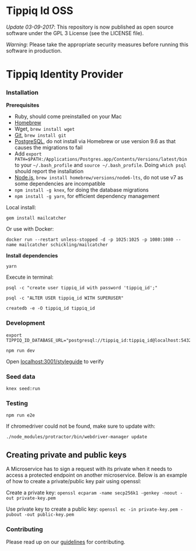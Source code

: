 # Tippiq Id OSS

*Update 03-09-2017*: This repository is now published as open source software under the GPL 3 License (see the LICENSE file).

*Warning*: Please take the appropriate security measures before running this software in production.


Tippiq Identity Provider
========================

### Installation

**Prerequisites**
* Ruby, should come preinstalled on your Mac
* [Homebrew](http://http://brew.sh/)
* Wget, `brew install wget`
* [Git](http://git-scm.com/), `brew install git`
* [PostgreSQL](https://github.com/PostgresApp/PostgresApp/releases/download/9.5.5/Postgres-9.5.5.zip), do not install via Homebrew or use version 9.6 as that causes the migrations to fail
* Add `export PATH=$PATH:/Applications/Postgres.app/Contents/Versions/latest/bin` to your `~/.bash_profile` and `source ~/.bash_profile`. Doing `which psql` should report the installation
* [Node.js](https://nodejs.org/), `brew install homebrew/versions/node6-lts`, do not use v7 as some dependencies are incompatible
* `npm install -g knex`, for doing the database migrations
* `npm install -g yarn`, for efficient dependency management

Local install:

    gem install mailcatcher

Or use with Docker:

    docker run --restart unless-stopped -d -p 1025:1025 -p 1080:1080 --name mailcatcher schickling/mailcatcher

**Install dependencies**

    yarn

Execute in terminal:

    psql -c "create user tippiq_id with password 'tippiq_id';"

    psql -c "ALTER USER tippiq_id WITH SUPERUSER"

    createdb -e -O tippiq_id tippiq_id

### Development

    export TIPPIQ_ID_DATABASE_URL="postgresql://tippiq_id:tippiq_id@localhost:5432/tippiq_id"

    npm run dev

Open [localhost:3001/styleguide](http://localhost:3001/styleguide) to verify

### Seed data

    knex seed:run

### Testing

    npm run e2e

If chromedriver could not be found, make sure to update with:

    ./node_modules/protractor/bin/webdriver-manager update


## Creating private and public keys

A Microservice has to sign a request with its private when it needs to access a protected endpoint on another microservice.
Below is an example of how to create a private/public key pair using openssl:

Create a private key:
`openssl ecparam -name secp256k1 -genkey -noout -out private-key.pem`

Use private key to create a public key:
`openssl ec -in private-key.pem -pubout -out public-key.pem`

### Contributing

Please read up on our [guidelines](https://github.com/Alliander/tippiq-oss-id/blob/master/CONTRIBUTING.md) for contributing.
